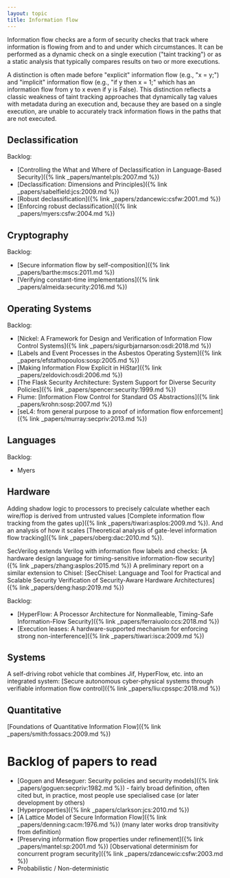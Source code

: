 ```yaml
---
layout: topic
title: Information flow
---
```


Information flow checks are a form of security checks that track where
information is flowing from and to and under which circumstances.
It can be performed as a dynamic check on a single execution ("taint tracking")
or as a static analysis that typically compares results on two or more
executions.

A distinction is often made before "explicit" information flow (e.g., "x = y;")
and "implicit" information flow (e.g., "if y then x = 1;" which has an
information flow from y to x even if y is False).  This distinction reflects
a classic weakness of taint tracking approaches that dynamically tag values
with metadata during an execution and, because they are based on a single
execution, are unable to accurately track information flows in the paths that
are not executed.

## Declassification

Backlog:

- [Controlling the What and Where of Declassification in Language-Based Security]({% link _papers/mantel:pls:2007.md %})
- [Declassification: Dimensions and Principles]({% link _papers/sabelfield:jcs:2009.md %})
- [Robust declassification]({% link _papers/zdancewic:csfw:2001.md %})
- [Enforcing robust declassification]({% link _papers/myers:csfw:2004.md %})


## Cryptography

Backlog:

- [Secure information flow by self-composition]({% link _papers/barthe:mscs:2011.md %})
- [Verifying constant-time implementations]({% link _papers/almeida:security:2016.md %})

## Operating Systems

Backlog:

- [Nickel: A Framework for Design and Verification of Information Flow Control Systems]({% link _papers/sigurbjarnarson:osdi:2018.md %})
- [Labels and Event Processes in the Asbestos Operating System]({% link _papers/efstathopoulos:sosp:2005.md %})
- [Making Information Flow Explicit in HiStar]({% link _papers/zeldovich:osdi:2006.md %})
- [The Flask Security Architecture: System Support for Diverse Security Policies]({% link _papers/spencer:security:1999.md %})
- Flume: [Information Flow Control for Standard OS Abstractions]({% link _papers/krohn:sosp:2007.md %})
- [seL4: from general purpose to a proof of information flow enforcement]({% link _papers/murray:secpriv:2013.md %})


## Languages

Backlog:

- Myers


## Hardware

Adding shadow logic to processors to precisely calculate whether each wire/flop is derived from untrusted values
[Complete information flow tracking from the gates up]({% link _papers/tiwari:asplos:2009.md %}).
And an analysis of how it scales
[Theoretical analysis of gate-level information flow tracking]({% link _papers/oberg:dac:2010.md %}).

SecVerilog extends Verilog with information flow labels and checks: [A hardware design language for timing-sensitive information-flow security]({% link _papers/zhang:asplos:2015.md %})
A preliminary report on a similar extension to Chisel:
[SecChisel: Language and Tool for Practical and Scalable Security Verification of Security-Aware Hardware Architectures]({% link _papers/deng:hasp:2019.md %})

Backlog:

- [HyperFlow: A Processor Architecture for Nonmalleable, Timing-Safe Information-Flow Security]({% link _papers/ferraiuolo:ccs:2018.md %})
- [Execution leases: A hardware-supported mechanism for enforcing strong non-interference]({% link _papers/tiwari:isca:2009.md %})


## Systems

A self-driving robot vehicle that combines Jif, HyperFlow, etc. into an integrated system: [Secure autonomous cyber-physical systems through verifiable information flow control]({% link _papers/liu:cpsspc:2018.md %})

## Quantitative

[Foundations of Quantitative Information Flow]({% link _papers/smith:fossacs:2009.md %})

# Backlog of papers to read

- [Goguen and Meseguer: Security policies and security models]({% link _papers/goguen:secpriv:1982.md %}) - fairly broad definition, often cited but, in practice, most people use specialised case (or later development by others)
- [Hyperproperties]({% link _papers/clarkson:jcs:2010.md %})
- [A Lattice Model of Secure Information Flow]({% link _papers/denning:cacm:1976.md %}) (many later works drop transitivity from definition)
- [Preserving information flow properties under refinement]({% link _papers/mantel:sp:2001.md %})
[Observational determinism for concurrent program security]({% link _papers/zdancewic:csfw:2003.md %})
- Probabilistic / Non-deterministic 
